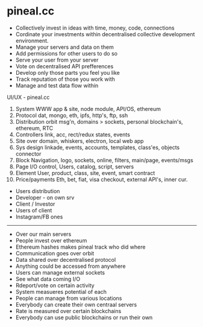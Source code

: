 # pineal.cc
* Collectively invest in ideas with time, money, code, connections
* Cordinate your investments within decentralised collective development environment.
* Manage your servers and data on them
* Add permissions for other users to do so
* Serve your user from your server
* Vote on decentralised API prefferences
* Develop only those parts you feel you like
* Track reputation of those you work with
* Manage and test data flow within

UI/UX - pineal.cc
1. System
WWW app & site, node module, API/OS, ethereum
2. Protocol
dat, mongo, eth, ipfs, http's, ftp, ssh
3. Distribution
orbit msg'n, domains > sockets, personal blockchain's, ethereum, RTC
4. Controllers
link, acc, rect/redux states, events
5. Site
over domain, whiskers, electron, local web app
6. Sys design
linkade, events, accounts, templates, class'es, objects connector
7. Block
Navigation, logo, sockets, online, filters, main/page, events/msgs
8. Page
I/O control, Users, catalog, script, servers
9. Element
User, product, class, site, event, smart contract
10. Price/payments
Eth, bet, fiat, visa checkout, external API's, inner cur. 


* Users distribution
* Developer - on own srv
* Client / Investor
* Users of client
* Instagram/FB ones 

---

* Over our main servers
* People invest over ethereum
* Ethereum hashes makes pineal track who did where
* Communication goes over orbit
* Data shared over decentralised protocol
* Anything could be accessed from anywhere
* Users can manage external sockets
* See what data coming I/O
* Rdeport/vote on certain activity
* System measueres potential of each
* People can manage from various locations
* Everybody can create their own centraal servers
* Rate is measured over certain blockchains
* Everybody can use public blockchains or run their own
